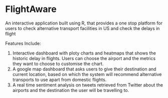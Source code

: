 # FlightAware
An interactive application built using R, that provides a one stop platform for users to check alternative transport facilities in US and check the delays in flight

Features Include:
1. Interactive dashboard with ploty charts and heatmaps that shows the historic delay in flights. Users can choose the airport and the metrics they want to choose to customise the chart. 
2. A google map dashboard that asks users to give their destination and current location, based on which the system will recommend alternative transports to use apart from domestic flights. 
3. A real time sentiment analysis on tweets retrieved from Twitter about the airports and the destination the user will be travelling to. 
